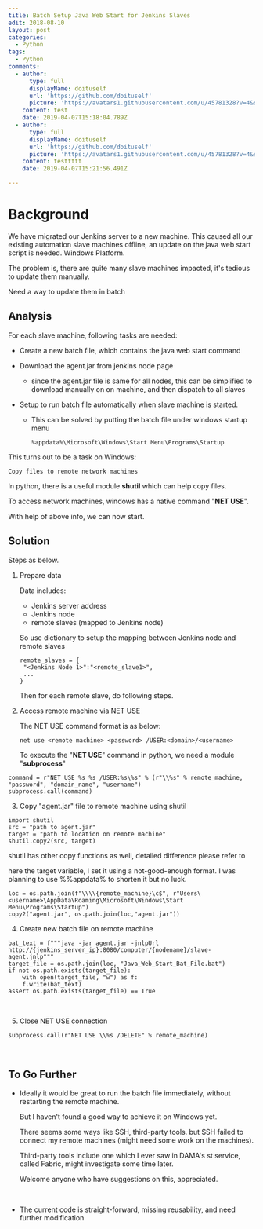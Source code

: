 ```yaml
---
title: Batch Setup Java Web Start for Jenkins Slaves
edit: 2018-08-10
layout: post
categories:
  - Python
tags:
  - Python
comments:
  - author:
      type: full
      displayName: doituself
      url: 'https://github.com/doituself'
      picture: 'https://avatars1.githubusercontent.com/u/45781328?v=4&s=73'
    content: test
    date: 2019-04-07T15:18:04.789Z
  - author:
      type: full
      displayName: doituself
      url: 'https://github.com/doituself'
      picture: 'https://avatars1.githubusercontent.com/u/45781328?v=4&s=73'
    content: testtttt
    date: 2019-04-07T15:21:56.491Z

---
```


# Background

We have migrated our Jenkins server to a new machine. This caused all our existing automation slave machines offline, an update on the java web start script is needed. Windows Platform.

The problem is, there are quite many slave machines impacted, it's tedious to update them manually.

Need a way to update them in batch

## Analysis

For each slave machine, following tasks are needed:

- Create a new batch file, which contains the java web start command

- Download the agent.jar from jenkins node page

  - since the agent.jar file is same for all nodes, this can be simplified to download manually on on machine, and then dispatch to all slaves

- Setup to run batch file automatically when slave machine is started.

  - This can be solved by putting the batch file under windows startup menu

    ```
    %appdata%\Microsoft\Windows\Start Menu\Programs\Startup
    ```

This turns out to be a task on Windows:

```
Copy files to remote network machines
```

In python, there is a useful module **shutil** which can help copy files.

To access network machines, windows has a native command "**NET USE**".

With help of above info, we can now start.

## Solution

Steps as below. 

1. Prepare data

   Data includes:

   - Jenkins server address
   - Jenkins node
   - remote slaves (mapped to Jenkins node)

   So use dictionary to setup the mapping between Jenkins node and remote slaves

   ```
   remote_slaves = {
   	"<Jenkins Node 1>":"<remote_slave1>",
   	...
   }
   ```

   Then for each remote slave, do following steps.

2. Access remote machine via NET USE

   The NET USE command format is as below:

   ```
   net use <remote machine> <password> /USER:<domain>/<username>
   ```

   To execute the "**NET USE**" command in python, we need a module "**subprocess**"

```
command = r"NET USE %s %s /USER:%s\%s" % (r"\\%s" % remote_machine, "password", "domain_name", "username")
subprocess.call(command)
```

3. Copy "agent.jar" file to remote machine using shutil

```
import shutil
src = "path to agent.jar"
target = "path to location on remote machine"
shutil.copy2(src, target)
```

shutil has other copy functions as well, detailed difference please refer to []()

here the target variable, I set it using a not-good-enough format. I was planning to use %%appdata% to shorten it but no luck.

```
loc = os.path.join(f"\\\\{remote_machine}\c$", r"Users\	<username>\AppData\Roaming\Microsoft\Windows\Start Menu\Programs\Startup")
copy2("agent.jar", os.path.join(loc,"agent.jar"))
```

4. Create new batch file on remote machine

```
bat_text = f"""java -jar agent.jar -jnlpUrl http://{jenkins_server_ip}:8080/computer/{nodename}/slave-agent.jnlp"""
target_file = os.path.join(loc, "Java_Web_Start_Bat_File.bat")
if not os.path.exists(target_file):
    with open(target_file, "w") as f:
    f.write(bat_text)
assert os.path.exists(target_file) == True
```

​

5. Close NET USE connection

```
subprocess.call(r"NET USE \\%s /DELETE" % remote_machine)
```

​

## To Go Further

- Ideally it would be great to run the batch file immediately, without restarting the remote machine.

  But I haven't found a good way to achieve it on Windows yet.

  There seems some ways like SSH, third-party tools. but SSH failed to connect my remote machines (might need some work on the machines).

  Third-party tools include one which I ever saw in DAMA's st service, called Fabric, might investigate some time later.

  Welcome anyone who have suggestions on this, appreciated.

  ​

- The current code is straight-forward, missing reusability, and need further modification

